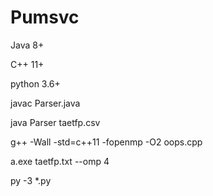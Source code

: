 # Pumsvc

Java 8+

C++ 11+

python 3.6+

javac Parser.java

java Parser taetfp.csv

g++ -Wall -std=c++11 -fopenmp -O2 oops.cpp

a.exe taetfp.txt --omp 4

py -3 *.py